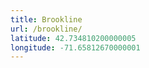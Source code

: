 ```yaml
---
title: Brookline
url: /brookline/
latitude: 42.734810200000005
longitude: -71.65812670000001
---
```

